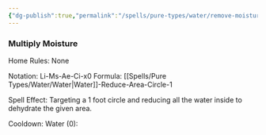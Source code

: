 ```yaml
---
{"dg-publish":true,"permalink":"/spells/pure-types/water/remove-moisture/","tags":["Spell/Water","Spell/Utility"]}
---
```


### Multiply Moisture
Home Rules: None

Notation: Li-Ms-Ae-Ci-x0
Formula: [[Spells/Pure Types/Water/Water\|Water]]-Reduce-Area-Circle-1

Spell Effect:
Targeting a 1 foot circle and reducing all the water inside to dehydrate the given area.

Cooldown:
Water (0):